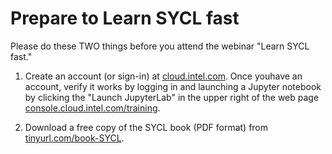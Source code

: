 # Prepare to Learn SYCL fast

Please do these TWO things before you attend the webinar "Learn SYCL fast."

1. Create an account (or sign-in) at [cloud.intel.com](https://cloud.intel.com).
Once youhave an account, verify it works by logging in and 
launching a Jupyter notebook by clicking the "Launch JupyterLab" in the upper right of
the web page [console.cloud.intel.com/training](https://console.cloud.intel.com/training).

2. Download a free copy of the SYCL book (PDF format) from [tinyurl.com/book-SYCL](https://tinyurl.com/book-SYCL).

